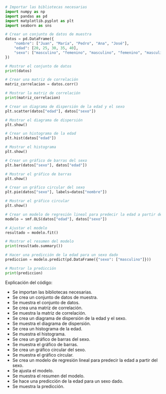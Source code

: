 ```python
# Importar las bibliotecas necesarias
import numpy as np
import pandas as pd
import matplotlib.pyplot as plt
import seaborn as sns

# Crear un conjunto de datos de muestra
datos = pd.DataFrame({
    "nombre": ["Juan", "María", "Pedro", "Ana", "José"],
    "edad": [20, 25, 30, 35, 40],
    "sexo": ["masculino", "femenino", "masculino", "femenino", "masculino"]
})

# Mostrar el conjunto de datos
print(datos)

# Crear una matriz de correlación
matriz_correlacion = datos.corr()

# Mostrar la matriz de correlación
print(matriz_correlacion)

# Crear un diagrama de dispersión de la edad y el sexo
plt.scatter(datos["edad"], datos["sexo"])

# Mostrar el diagrama de dispersión
plt.show()

# Crear un histograma de la edad
plt.hist(datos["edad"])

# Mostrar el histograma
plt.show()

# Crear un gráfico de barras del sexo
plt.bar(datos["sexo"], datos["edad"])

# Mostrar el gráfico de barras
plt.show()

# Crear un gráfico circular del sexo
plt.pie(datos["sexo"], labels=datos["nombre"])

# Mostrar el gráfico circular
plt.show()

# Crear un modelo de regresión lineal para predecir la edad a partir del sexo
modelo = smf.OLS(datos["edad"], datos["sexo"])

# Ajustar el modelo
resultado = modelo.fit()

# Mostrar el resumen del modelo
print(resultado.summary())

# Hacer una predicción de la edad para un sexo dado
prediccion = modelo.predict(pd.DataFrame({"sexo": ["masculino"]}))

# Mostrar la predicción
print(prediccion)
```

Explicación del código:

* Se importan las bibliotecas necesarias.
* Se crea un conjunto de datos de muestra.
* Se muestra el conjunto de datos.
* Se crea una matriz de correlación.
* Se muestra la matriz de correlación.
* Se crea un diagrama de dispersión de la edad y el sexo.
* Se muestra el diagrama de dispersión.
* Se crea un histograma de la edad.
* Se muestra el histograma.
* Se crea un gráfico de barras del sexo.
* Se muestra el gráfico de barras.
* Se crea un gráfico circular del sexo.
* Se muestra el gráfico circular.
* Se crea un modelo de regresión lineal para predecir la edad a partir del sexo.
* Se ajusta el modelo.
* Se muestra el resumen del modelo.
* Se hace una predicción de la edad para un sexo dado.
* Se muestra la predicción.